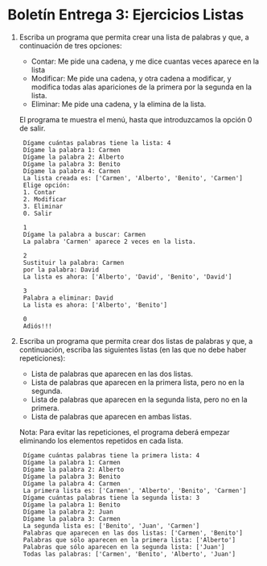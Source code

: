 # Boletín Entrega 3: Ejercicios Listas

1. Escriba un programa que permita crear una lista de palabras y que, a continuación de tres opciones: 

	* Contar: Me pide una cadena, y me dice cuantas veces aparece en la lista
	* Modificar: Me pide una cadena, y otra cadena a modificar, y modifica todas alas apariciones de la primera por la segunda en la lista.
	* Eliminar: Me pide una cadena, y la elimina de la lista.

	El programa te muestra el menú, hasta que introduzcamos la opción 0 de salir.

		Dígame cuántas palabras tiene la lista: 4
		Dígame la palabra 1: Carmen
		Dígame la palabra 2: Alberto
		Dígame la palabra 3: Benito
		Dígame la palabra 4: Carmen
		La lista creada es: ['Carmen', 'Alberto', 'Benito', 'Carmen']
		Elige opción:
		1. Contar
		2. Modificar
		3. Eliminar	
		0. Salir	

		1
		Dígame la palabra a buscar: Carmen
		La palabra 'Carmen' aparece 2 veces en la lista.		

		2
		Sustituir la palabra: Carmen
		por la palabra: David
		La lista es ahora: ['Alberto', 'David', 'Benito', 'David']		

		3
		Palabra a eliminar: David
		La lista es ahora: ['Alberto', 'Benito']	

		0
		Adiós!!!

2. Escriba un programa que permita crear dos listas de palabras y que, a continuación, escriba las siguientes listas (en las que no debe haber repeticiones):

    * Lista de palabras que aparecen en las dos listas.
    * Lista de palabras que aparecen en la primera lista, pero no en la segunda.
    * Lista de palabras que aparecen en la segunda lista, pero no en la primera.
    * Lista de palabras que aparecen en ambas listas.

	Nota: Para evitar las repeticiones, el programa deberá empezar eliminando los elementos repetidos en cada lista.

		Dígame cuántas palabras tiene la primera lista: 4
		Dígame la palabra 1: Carmen
		Dígame la palabra 2: Alberto
		Dígame la palabra 3: Benito
		Dígame la palabra 4: Carmen
		La primera lista es: ['Carmen', 'Alberto', 'Benito', 'Carmen']
		Dígame cuántas palabras tiene la segunda lista: 3
		Dígame la palabra 1: Benito
		Dígame la palabra 2: Juan
		Dígame la palabra 3: Carmen
		La segunda lista es: ['Benito', 'Juan', 'Carmen']
		Palabras que aparecen en las dos listas: ['Carmen', 'Benito']
		Palabras que sólo aparecen en la primera lista: ['Alberto']
		Palabras que sólo aparecen en la segunda lista: ['Juan']
		Todas las palabras: ['Carmen', 'Benito', 'Alberto', 'Juan']	

